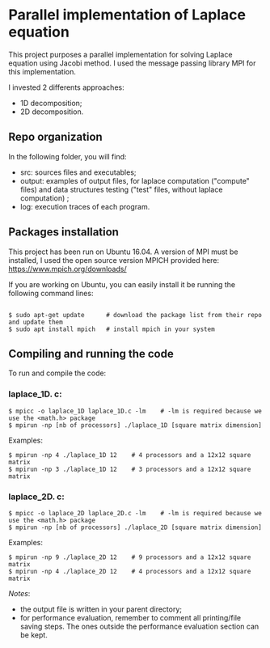 # Parallel implementation of Laplace equation

This project purposes a parallel implementation for solving Laplace equation using Jacobi method. 
I used the message passing library MPI for this implementation.

I invested 2 differents approaches:
- 1D decomposition;
- 2D decomposition.

## Repo organization

In the following folder, you will find:
- src: sources files and executables;
- output: examples of output files, for laplace computation ("compute" files) and data structures testing ("test" files, without laplace computation)  ;
- log: execution traces of each program.

## Packages installation

This project has been run on Ubuntu 16.04. A version of MPI must be installed, I used the open source version MPICH provided here: https://www.mpich.org/downloads/

If you are working on Ubuntu, you can easily install it be running the following command lines:
```shell

$ sudo apt-get update      # download the package list from their repo and update them
$ sudo apt install mpich   # install mpich in your system
```

## Compiling and running the code

To run and compile the code:

### laplace_1D. c:
```shell
$ mpicc -o laplace_1D laplace_1D.c -lm    # -lm is required because we use the <math.h> package
$ mpirun -np [nb of processors] ./laplace_1D [square matrix dimension]
```
Examples:
```shell
$ mpirun -np 4 ./laplace_1D 12    # 4 processors and a 12x12 square matrix
$ mpirun -np 3 ./laplace_1D 12    # 3 processors and a 12x12 square matrix
```

### laplace_2D. c:
```shell
$ mpicc -o laplace_2D laplace_2D.c -lm    # -lm is required because we use the <math.h> package
$ mpirun -np [nb of processors] ./laplace_2D [square matrix dimension]
```
Examples:
```shell
$ mpirun -np 9 ./laplace_2D 12    # 9 processors and a 12x12 square matrix
$ mpirun -np 4 ./laplace_2D 12    # 4 processors and a 12x12 square matrix
```

*Notes*: 
- the output file is written in your parent directory;
- for performance evaluation, remember to comment all printing/file saving steps. The ones outside the performance evaluation section can be kept.
